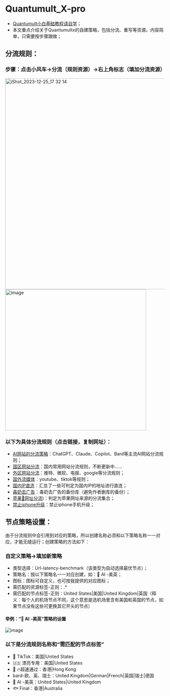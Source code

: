 # Quantumult_X-pro
- [Quantumult小白基础教程请自学](https://github.com/erdongchanyo/Rules/tree/main/Quantumult%20X)；
- 本文重点介绍关于Quantumultx的自建策略，包括分流、重写等资源。内容简单，只需要按步骤跟做；
## 分流规则：
### 步骤：点击小风车→分流（规则资源）→右上角标志（填加分流资源）
<img width="665" alt="iShot_2023-12-25_17 32 14" src="https://github.com/yidianhongxin/Quantumult_X-DRL/assets/11401362/f2161ba2-e632-4c91-88c7-c657dc7297ff">
<img width="445" alt="image" src="https://github.com/yidianhongxin/Quantumult_X-DRL/assets/11401362/1277b892-26fa-43f1-9b08-cd0f32c40949">

### 以下为具体分流规则（点击链接，复制网址）：
- [AI网站的分流策略](https://raw.githubusercontent.com/yidianhongxin/Quantumult_X-DRL/main/AI_qx.list)：ChatGPT、Claude、Copilot、Bard等主流AI网站分流规则；
- [国区网站分流](https://raw.githubusercontent.com/yidianhongxin/Quantumult_X-DRL/main/CN_Direct.list)：国内常用网站分流规则，不断更新中……
- [外区网站分流](https://raw.githubusercontent.com/yidianhongxin/Quantumult_X-DRL/main/Global.list)：推特、微软、电报、google等分流规则；
- [国外流媒体](https://raw.githubusercontent.com/yidianhongxin/Quantumult_X-DRL/main/StreamingMedia.list)：youtube、tiktok等规则；
- [国内IP直连](https://github.com/yidianhongxin/Quantumult_X-DRL/blob/main/GEOIP%20(CN).list)：汇总了一些可判定为国内IP的地址进行直连；
- [毒奶去广告](https://github.com/yidianhongxin/Quantumult_X-DRL/blob/main/Adblock4limbo.list)：毒奶去广告的备份库（避免作者删库的备份）；
- [苹果🍎网址分流](https://github.com/yidianhongxin/Quantumult_X-DRL/blob/main/GEOIP%20(CN).list))：判定为苹果网址来源的分流集合；
- [禁止iphone升级](https://github.com/yidianhongxin/Quantumult_X-DRL/blob/main/BlockiOSUpdate.list)：禁止iphone手机升级；
## 节点策略设置：
由于分流规则中会引用到对应的策略，所以创建名称必须和以下策略名称一一对应，才能无缝运行；创建策略的方法如下：
### 自定义策略→填加新策略
- 类型选择：Url-latency-benchmark（该类型为自动选择最优节点）；
- 策略名：按以下策略名一一对应创建，如：🤖 AI -美英；
- 图标：图标可自定义，也可按我提供的对应图标；
- 需匹配的资源标签-正则：.*
- 需匹配的节点标签-正则：United States|美国|United Kingdom|英国（释义：每个人的机场节点不同，这个意思是选机场里含有美国和英国的节点，如果节点没有这些可更换其它开头的节点）
#### 举例：“🤖 AI -美英”策略的设置
![image](https://github.com/yidianhongxin/Quantumult_X-DRL/assets/11401362/88a542e0-6479-444e-810b-2c0f39631a5e)
### 以下是分流规则名称和“需匹配的节点标签”
- 🎵 TikTok：美国|United States
- 🇺🇸 漂亮专用：美国|United States
- 🛫 🔥超速通过：香港|Hong Kong
- bard-欧、英、瑞士：United Kingdom|German|French|英国|瑞士|德国
- 🤖 AI -美英：United States|United Kingdom
- 🐟 Final：香港|Australia

